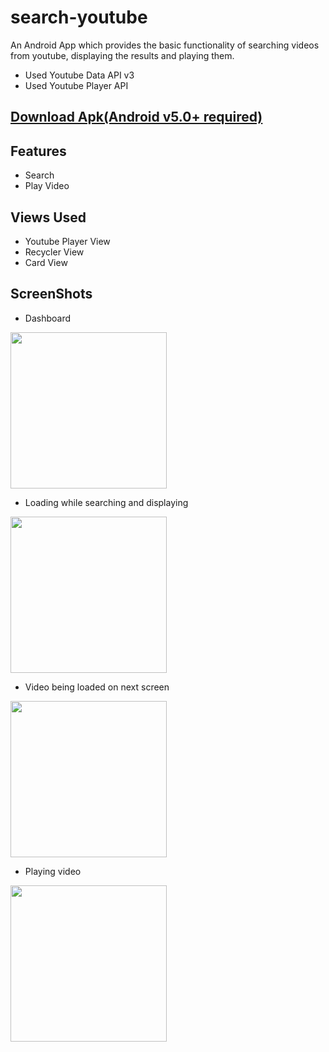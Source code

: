 # search-youtube
An Android App which provides the basic functionality of searching videos from youtube, displaying the results and playing them.

- Used Youtube Data API v3
- Used Youtube Player API 

## [Download Apk(Android v5.0+ required)](https://github.com/abhi5658/search-youtube/raw/master/Search%20Youtube.apk)

## Features
- Search
- Play Video

## Views Used
- Youtube Player View
- Recycler View
- Card View

## ScreenShots

- Dashboard

<img src="https://github.com/abhi5658/search-youtube/blob/master/screenshots/dashboard.png" width="250">

- Loading while searching and displaying

<img src="https://github.com/abhi5658/search-youtube/blob/master/screenshots/loading.png" width="250">

- Video being loaded on next screen

<img src="https://github.com/abhi5658/search-youtube/blob/master/screenshots/loadingVideo.png" width="250">

- Playing video

<img src="https://github.com/abhi5658/search-youtube/blob/master/screenshots/playingVideo.png" width="250">
